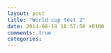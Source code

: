 ```yaml
---
layout: post
title: "World cup test 2"
date: 2014-08-19 18:57:50 +0100
comments: true
categories: 
---
```

